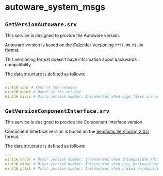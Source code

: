 # autoware_system_msgs

## `GetVersionAutoware.srv`

This service is designed to provide the Autoware version.

Autoware version is based on the [Calendar Versioning](https://calver.org/#scheme) `YYYY.0M.MICRO` format.

This versioning format doesn't have information about backwards compatibility.

The data structure is defined as follows:

```yaml
---
uint16 year # Year of the release
uint16 month # Month of the release
uint16 micro # Micro version number: Incremented when bugs fixes are made
```

## `GetVersionComponentInterface.srv`

This service is designed to provide the Component Interface version.

Component Interface version is based on the [Semantic Versioning 2.0.0](https://semver.org/) format.

The data structure is defined as follows:

```yaml
---
uint16 major # Major version number: Incremented when incompatible API changes are made
uint16 minor # Minor version number: Incremented when new, backward-compatible functionalities are added
uint16 patch # Patch version number: Incremented when backward-compatible bugs fixes are made
```
